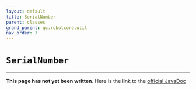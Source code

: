 ```yaml
---
layout: default
title: SerialNumber
parent: classes
grand_parent: qc.robotcore.util
nav_order: 3
---
```

# `SerialNumber`
---
**This page has not yet been written**. Here is the link to the [official JavaDoc](https://ftctechnh.github.io/ftc_app/doc/javadoc/com/qualcomm/robotcore/util/SerialNumber.html)
        